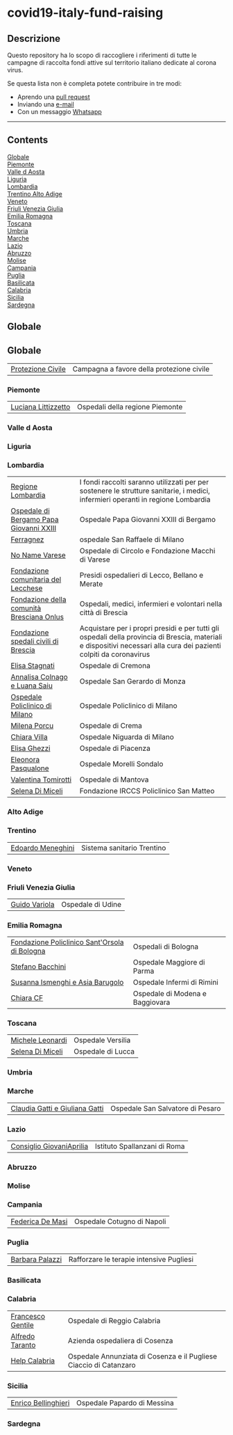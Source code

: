 # covid19-italy-fund-raising

## Descrizione

Questo repository ha lo scopo di raccogliere i riferimenti di tutte le campagne di raccolta fondi attive sul territorio italiano dedicate al corona virus.

Se questa lista non è completa potete contribuire in tre modi:

- Aprendo una [pull request][editreadme]
- Inviando una [e-mail](mailto:jserafin@dataframer.com)  
- Con un messaggio [Whatsapp](+4407449636998)  

___

## Contents <!-- omit in toc -->

<!-- TOC -->

[Globale](#globale)  
[Piemonte](#piemonte)  
[Valle d Aosta](#valle-d-aosta)  
[Liguria](#liguria)  
[Lombardia](#lombardia)  
[Trentino Alto Adige](#trentino-alto-adige)  
[Veneto](#Veneto)  
[Friuli Venezia Giulia](#friuli-venezia-giulia)  
[Emilia Romagna](#emilia-romagna)  
[Toscana](#toscana)  
[Umbria](#umbria)  
[Marche](#marche)  
[Lazio](#lazio)  
[Abruzzo](#abruzzo)  
[Molise](#molise)  
[Campania](#campania)  
[Puglia](#puglia)  
[Basilicata](#basilicata)  
[Calabria](#calabria)  
[Sicilia](#sicilia)  
[Sardegna](#sardegna)  

<!-- /TOC -->

## Globale  

## Globale  
| | |
| ------------- | -------------------------------- | 
| [Protezione Civile](https://bit.ly/38BIBVD) | Campagna a favore della protezione civile |

### Piemonte  
| | |
| ------------- | -------------------------------- | 
| [Luciana Littizzetto](https://www.gofundme.com/f/coronavirus-riprendiamo-fiato) | Ospedali della regione Piemonte |
### Valle d Aosta  

<!---
| | |
| ------------- | -------------------------------- | 
--->

### Liguria  

<!---
| | |
| ------------- | -------------------------------- | 
--->

### Lombardia  

| | |
| ------------- | -------------------------------- |  
| [Regione Lombardia](https://bit.ly/2TDo1zZ) | I fondi raccolti saranno utilizzati per per sostenere le strutture sanitarie, i medici, infermieri operanti in regione Lombardia |  
| [Ospedale di Bergamo Papa Giovanni XXIII](https://bit.ly/2v87RVO) | Ospedale Papa Giovanni XXIII di Bergamo | 
| [Ferragnez](https://bit.ly/39DiOO5) | ospedale San Raffaele di Milano |
| [No Name Varese](https://bit.ly/2TWe2or) | Ospedale di Circolo e Fondazione Macchi di Varese |
| [Fondazione comunitaria del Lecchese](https://bit.ly/2Q20ztQ) | Presidi ospedalieri di Lecco, Bellano e Merate |
| [Fondazione della comunità Bresciana Onlus](https://bit.ly/2VZiIwl) | Ospedali, medici, infermieri e volontari nella città di Brescia |
| [Fondazione spedali civili di Brescia](https://bit.ly/2IAxSjH) | Acquistare per i propri presidi e per tutti gli ospedali della provincia di Brescia, materiali e dispositivi necessari alla cura dei pazienti colpiti da coronavirus |
| [Elisa Stagnati](https://bit.ly/2xqypm5)  | Ospedale di Cremona | 
| [Annalisa Colnago e Luana Saiu](https://bit.ly/3aJdaKq ) | Ospedale San Gerardo di Monza |
| [Ospedale Policlinico di Milano](https://bit.ly/33akMDs) | Ospedale Policlinico di Milano |
| [Milena Porcu](https://bit.ly/2IBnrg0) | Ospedale di Crema |
| [Chiara Villa](https://bit.ly/38BpVWd) | Ospedale Niguarda di Milano |
| [Elisa Ghezzi](https://bit.ly/2vaTsrX) | Ospedale di Piacenza |
| [Eleonora Pasqualone](https://bit.ly/33iqvHr)| Ospedale Morelli Sondalo |
| [Valentina Tomirotti](https://bit.ly/3aKnBxm) | Ospedale di Mantova |
| [Selena Di Miceli](https://bit.ly/2wJ5BVu)| Fondazione IRCCS Policlinico San Matteo |

### Alto Adige  

<!---
| | |
| ------------- | -------------------------------- |
--->

### Trentino  
| | |
| ------------- | -------------------------------- | 
| [Edoardo Meneghini](https://bit.ly/39RLL92) | Sistema sanitario Trentino |
### Veneto  

<!---
| | |
| ------------- | -------------------------------- |
--->

### Friuli Venezia Giulia  
| | |
| ------------- | -------------------------------- | 
[Guido Variola](https://bit.ly/3aNg2pV) | Ospedale di Udine |
### Emilia Romagna  

| | |
| ------------- | -------------------------------- |
| [Fondazione Policlinico Sant'Orsola di Bologna](https://bit.ly/336z1ZE) | Ospedali di Bologna |
| [Stefano Bacchini](https://bit.ly/2TTGjfh) | Ospedale Maggiore di Parma |
| [Susanna Ismenghi e Asia Barugolo](https://bit.ly/39GqGP4) | Ospedale Infermi di Rimini |
| [Chiara CF](https://bit.ly/3aHXwPr) | Ospedale di Modena e Baggiovara |

### Toscana  
| | |
| ------------- | -------------------------------- | 
| [Michele Leonardi](https://bit.ly/2vXAJ3r) | Ospedale Versilia |
| [Selena Di Miceli](https://bit.ly/2xtbcj9) | Ospedale di Lucca |
### Umbria  

<!---
| | |
| ------------- | -------------------------------- |
--->

### Marche  
| | |
| ------------- | -------------------------------- | 
| [Claudia Gatti e Giuliana Gatti](https://bit.ly/2wGN0JH) | Ospedale San Salvatore di Pesaro |
### Lazio  
| | |
| ------------- | -------------------------------- | 
| [Consiglio GiovaniAprilia](https://bit.ly/3aGvpjR) | Istituto Spallanzani di Roma |
### Abruzzo  

<!---
| | |
| ------------- | -------------------------------- |
--->

### Molise  

<!---
| | |
| ------------- | -------------------------------- |
--->

### Campania  

| | |
| ------------- | -------------------------------- |
| [Federica De Masi](https://bit.ly/39Gp87s) | Ospedale Cotugno di Napoli |

### Puglia  
| | |
| ------------- | -------------------------------- | 
| [Barbara Palazzi](https://bit.ly/2vTuPAk) | Rafforzare le terapie intensive Pugliesi |
### Basilicata  

<!---
| | |
| ------------- | -------------------------------- |
--->

### Calabria  
| | |
| ------------- | -------------------------------- | 
| [Francesco Gentile](https://bit.ly/2TRL6Op) | Ospedale di Reggio Calabria |
| [Alfredo Taranto](https://bit.ly/2vJR8IV) | Azienda ospedaliera di Cosenza |
| [Help Calabria](https://bit.ly/336rJ8o) | Ospedale Annunziata di Cosenza e il Pugliese Ciaccio di Catanzaro |
### Sicilia  

| | |
| ------------- | -------------------------------- |
| [Enrico Bellinghieri](https://bit.ly/39EYdcq)  | Ospedale Papardo di Messina |

### Sardegna  

<!---
| | |
| ------------- | -------------------------------- |
--->

[editreadme]: https://github.com/colibri17/covid19-italy-fund-raising/edit/master/README.md  
